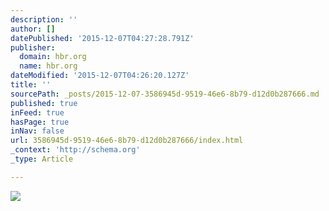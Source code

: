 ```yaml
---
description: ''
author: []
datePublished: '2015-12-07T04:27:28.791Z'
publisher:
  domain: hbr.org
  name: hbr.org
dateModified: '2015-12-07T04:26:20.127Z'
title: ''
sourcePath: _posts/2015-12-07-3586945d-9519-46e6-8b79-d12d0b287666.md
published: true
inFeed: true
hasPage: true
inNav: false
url: 3586945d-9519-46e6-8b79-d12d0b287666/index.html
_context: 'http://schema.org'
_type: Article

---
```

![](https://hbr.org/resources/images/article_assets/2015/05/R1506D_MCAFEE_WHENWORKERSFALLBEHIND.png)
